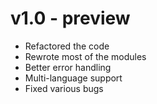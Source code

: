 # v1.0 - preview

- Refactored the code
- Rewrote most of the modules
- Better error handling
- Multi-language support
- Fixed various bugs